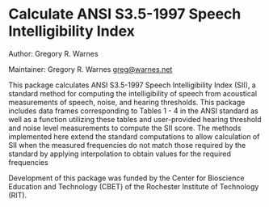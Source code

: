 # Calculate ANSI S3.5-1997 Speech Intelligibility Index

Author: Gregory R. Warnes

Maintainer: Gregory R. Warnes <greg@warnes.net>

This package calculates ANSI S3.5-1997 Speech Intelligibility Index
(SII), a standard method for computing the intelligibility of
speech from acoustical measurements of speech, noise, and hearing
thresholds. This package includes data frames corresponding to
Tables 1 - 4 in the ANSI standard as well as a function utilizing
these tables and user-provided hearing threshold and noise level
measurements to compute the SII score.  The methods implemented
here extend the standard computations to allow calculation of SII
when the measured frequencies do not match those required by the
standard by applying interpolation to obtain values for the
required frequencies

Development of this package was funded by the Center for Bioscience
Education and Technology (CBET) of the Rochester Institute of
Technology (RIT).
